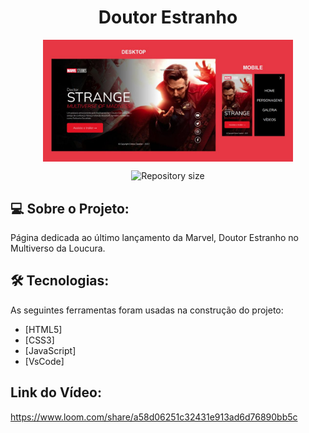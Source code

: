 <h1 align="center">
    Doutor Estranho
</h1>

<p align="center" style="display: flex; align-items: flex-start; justify-content: center;">
  <img alt="PROJECT" title="#PROJECT" src="https://github.com/dimascapelari/dr-strange/blob/main/img/DrEstranho-menor.jpg" width="400px">
</p>

<p align="center">
  <img alt="Repository size" src="https://img.shields.io/static/v1?label=Last%20commit&message=May&color=red&style=for-the-badge&logo=Slack">
</p>

## 💻 Sobre o Projeto:

Página dedicada ao último lançamento da Marvel, Doutor Estranho no Multiverso da Loucura.


## 🛠 Tecnologias:

As seguintes ferramentas foram usadas na construção do projeto:

- [HTML5]
- [CSS3]
- [JavaScript]
- [VsCode]


## Link do Vídeo:

https://www.loom.com/share/a58d06251c32431e913ad6d76890bb5c
